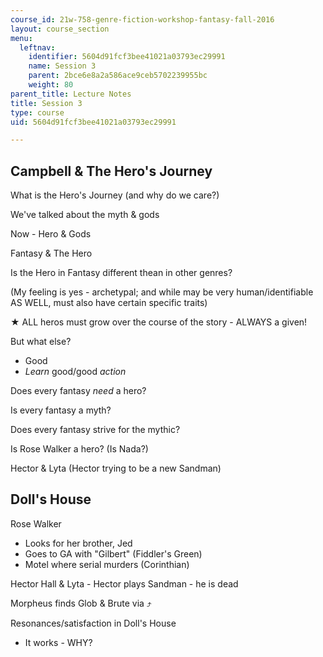 ```yaml
---
course_id: 21w-758-genre-fiction-workshop-fantasy-fall-2016
layout: course_section
menu:
  leftnav:
    identifier: 5604d91fcf3bee41021a03793ec29991
    name: Session 3
    parent: 2bce6e8a2a586ace9ceb5702239955bc
    weight: 80
parent_title: Lecture Notes
title: Session 3
type: course
uid: 5604d91fcf3bee41021a03793ec29991

---
```


Campbell & The Hero's Journey
-----------------------------

What is the Hero's Journey (and why do we care?)

We've talked about the myth & gods

Now - Hero & Gods

Fantasy & The Hero

Is the Hero in Fantasy different thean in other genres?

(My feeling is yes - archetypal; and while may be very human/identifiable AS WELL, must also have certain specific traits)

★ ALL heros must grow over the course of the story - ALWAYS a given!

But what else?

*   Good
*   _Learn_ good/good _action_

Does every fantasy _need_ a hero?

Is every fantasy a myth?

Does every fantasy strive for the mythic?

Is Rose Walker a hero? (Is Nada?)

Hector & Lyta (Hector trying to be a new Sandman)

Doll's House
------------

Rose Walker

*   Looks for her brother, Jed
*   Goes to GA with "Gilbert" (Fiddler's Green)
*   Motel where serial murders (Corinthian)

Hector Hall & Lyta - Hector plays Sandman - he is dead

Morpheus finds Glob & Brute via ⤴

Resonances/satisfaction in Doll's House

*   It works - WHY?